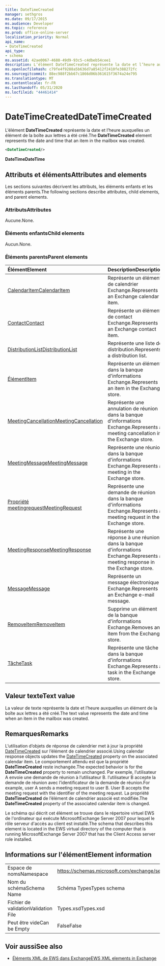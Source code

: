 ```yaml
---
title: DateTimeCreated
manager: sethgros
ms.date: 09/17/2015
ms.audience: Developer
ms.topic: reference
ms.prod: office-online-server
localization_priority: Normal
api_name:
- DateTimeCreated
api_type:
- schema
ms.assetid: 42ae0067-4688-49d9-93c5-c4dbeb54cee1
description: L’élément DateTimeCreated représente la date et l’heure auxquelles un élément de la boîte aux lettres a été créé.
ms.openlocfilehash: c79fe4f9288a5b636d7a85412f2410fe388272fc
ms.sourcegitcommit: 88ec988f2bb67c1866d06b361615f3674a24e795
ms.translationtype: MT
ms.contentlocale: fr-FR
ms.lasthandoff: 05/31/2020
ms.locfileid: "44461414"
---
```

# <a name="datetimecreated"></a><span data-ttu-id="47750-103">DateTimeCreated</span><span class="sxs-lookup"><span data-stu-id="47750-103">DateTimeCreated</span></span>

<span data-ttu-id="47750-104">L’élément **DateTimeCreated** représente la date et l’heure auxquelles un élément de la boîte aux lettres a été créé.</span><span class="sxs-lookup"><span data-stu-id="47750-104">The **DateTimeCreated** element represents the date and time that an item in the mailbox was created.</span></span> 
  
```xml
<DateTimeCreated/>
```

<span data-ttu-id="47750-105">**DateTime**</span><span class="sxs-lookup"><span data-stu-id="47750-105">**DateTime**</span></span>

## <a name="attributes-and-elements"></a><span data-ttu-id="47750-106">Attributs et éléments</span><span class="sxs-lookup"><span data-stu-id="47750-106">Attributes and elements</span></span>

<span data-ttu-id="47750-107">Les sections suivantes décrivent les attributs, les éléments enfants et les éléments parents.</span><span class="sxs-lookup"><span data-stu-id="47750-107">The following sections describe attributes, child elements, and parent elements.</span></span>
  
### <a name="attributes"></a><span data-ttu-id="47750-108">Attributs</span><span class="sxs-lookup"><span data-stu-id="47750-108">Attributes</span></span>

<span data-ttu-id="47750-109">Aucune.</span><span class="sxs-lookup"><span data-stu-id="47750-109">None.</span></span>
  
### <a name="child-elements"></a><span data-ttu-id="47750-110">Éléments enfants</span><span class="sxs-lookup"><span data-stu-id="47750-110">Child elements</span></span>

<span data-ttu-id="47750-111">Aucun.</span><span class="sxs-lookup"><span data-stu-id="47750-111">None.</span></span>
  
### <a name="parent-elements"></a><span data-ttu-id="47750-112">Éléments parents</span><span class="sxs-lookup"><span data-stu-id="47750-112">Parent elements</span></span>

|<span data-ttu-id="47750-113">**Élément**</span><span class="sxs-lookup"><span data-stu-id="47750-113">**Element**</span></span>|<span data-ttu-id="47750-114">**Description**</span><span class="sxs-lookup"><span data-stu-id="47750-114">**Description**</span></span>|
|:-----|:-----|
|[<span data-ttu-id="47750-115">CalendarItem</span><span class="sxs-lookup"><span data-stu-id="47750-115">CalendarItem</span></span>](calendaritem.md) <br/> |<span data-ttu-id="47750-116">Représente un élément de calendrier Exchange.</span><span class="sxs-lookup"><span data-stu-id="47750-116">Represents an Exchange calendar item.</span></span>  <br/> |
|[<span data-ttu-id="47750-117">Contact</span><span class="sxs-lookup"><span data-stu-id="47750-117">Contact</span></span>](contact.md) <br/> |<span data-ttu-id="47750-118">Représente un élément de contact Exchange.</span><span class="sxs-lookup"><span data-stu-id="47750-118">Represents an Exchange contact item.</span></span>  <br/> |
|[<span data-ttu-id="47750-119">DistributionList</span><span class="sxs-lookup"><span data-stu-id="47750-119">DistributionList</span></span>](distributionlist.md) <br/> |<span data-ttu-id="47750-120">Représente une liste de distribution.</span><span class="sxs-lookup"><span data-stu-id="47750-120">Represents a distribution list.</span></span>  <br/> |
|[<span data-ttu-id="47750-121">Élément</span><span class="sxs-lookup"><span data-stu-id="47750-121">Item</span></span>](item.md) <br/> |<span data-ttu-id="47750-122">Représente un élément dans la banque d'informations Exchange.</span><span class="sxs-lookup"><span data-stu-id="47750-122">Represents an item in the Exchange store.</span></span>  <br/> |
|[<span data-ttu-id="47750-123">MeetingCancellation</span><span class="sxs-lookup"><span data-stu-id="47750-123">MeetingCancellation</span></span>](meetingcancellation.md) <br/> |<span data-ttu-id="47750-124">Représente une annulation de réunion dans la banque d'informations Exchange.</span><span class="sxs-lookup"><span data-stu-id="47750-124">Represents a meeting cancellation in the Exchange store.</span></span>  <br/> |
|[<span data-ttu-id="47750-125">MeetingMessage</span><span class="sxs-lookup"><span data-stu-id="47750-125">MeetingMessage</span></span>](meetingmessage.md) <br/> |<span data-ttu-id="47750-126">Représente une réunion dans la banque d'informations Exchange.</span><span class="sxs-lookup"><span data-stu-id="47750-126">Represents a meeting in the Exchange store.</span></span>  <br/> |
|[<span data-ttu-id="47750-127">Propriété meetingrequest</span><span class="sxs-lookup"><span data-stu-id="47750-127">MeetingRequest</span></span>](meetingrequest.md) <br/> |<span data-ttu-id="47750-128">Représente une demande de réunion dans la banque d'informations Exchange.</span><span class="sxs-lookup"><span data-stu-id="47750-128">Represents a meeting request in the Exchange store.</span></span>  <br/> |
|[<span data-ttu-id="47750-129">MeetingResponse</span><span class="sxs-lookup"><span data-stu-id="47750-129">MeetingResponse</span></span>](meetingresponse.md) <br/> |<span data-ttu-id="47750-130">Représente une réponse à une réunion dans la banque d'informations Exchange.</span><span class="sxs-lookup"><span data-stu-id="47750-130">Represents a meeting response in the Exchange store.</span></span>  <br/> |
|[<span data-ttu-id="47750-131">Message</span><span class="sxs-lookup"><span data-stu-id="47750-131">Message</span></span>](message-ex15websvcsotherref.md) <br/> |<span data-ttu-id="47750-132">Représente un message électronique Exchange.</span><span class="sxs-lookup"><span data-stu-id="47750-132">Represents an Exchange e-mail message.</span></span>  <br/> |
|[<span data-ttu-id="47750-133">RemoveItem</span><span class="sxs-lookup"><span data-stu-id="47750-133">RemoveItem</span></span>](removeitem.md) <br/> |<span data-ttu-id="47750-134">Supprime un élément de la banque d'informations Exchange.</span><span class="sxs-lookup"><span data-stu-id="47750-134">Removes an item from the Exchange store.</span></span>  <br/> |
|[<span data-ttu-id="47750-135">Tâche</span><span class="sxs-lookup"><span data-stu-id="47750-135">Task</span></span>](task.md) <br/> |<span data-ttu-id="47750-136">Représente une tâche dans la banque d'informations Exchange.</span><span class="sxs-lookup"><span data-stu-id="47750-136">Represents a task in the Exchange store.</span></span>  <br/> |
   
## <a name="text-value"></a><span data-ttu-id="47750-137">Valeur texte</span><span class="sxs-lookup"><span data-stu-id="47750-137">Text value</span></span>

<span data-ttu-id="47750-138">La valeur de texte représente la date et l’heure auxquelles un élément de la boîte aux lettres a été créé.</span><span class="sxs-lookup"><span data-stu-id="47750-138">The text value represents the date and time when an item in the mailbox was created.</span></span>
  
## <a name="remarks"></a><span data-ttu-id="47750-139">Remarques</span><span class="sxs-lookup"><span data-stu-id="47750-139">Remarks</span></span>

<span data-ttu-id="47750-140">L’utilisation d’objets de réponse de calendrier met à jour la propriété [DateTimeCreated](datetimecreated.md) sur l’élément de calendrier associé.</span><span class="sxs-lookup"><span data-stu-id="47750-140">Using calendar response objects updates the [DateTimeCreated](datetimecreated.md) property on the associated calendar item.</span></span> <span data-ttu-id="47750-141">Le comportement attendu est que la propriété **DateTimeCreated** reste inchangée.</span><span class="sxs-lookup"><span data-stu-id="47750-141">The expected behavior is for the **DateTimeCreated** property to remain unchanged.</span></span> <span data-ttu-id="47750-142">Par exemple, l’utilisateur A envoie une demande de réunion à l’utilisateur B. l’utilisateur B accepte la demande de réunion avec l’identificateur de la demande de réunion.</span><span class="sxs-lookup"><span data-stu-id="47750-142">For example, user A sends a meeting request to user B. User B accepts the meeting request with the identifier of the meeting request.</span></span> <span data-ttu-id="47750-143">La propriété **DateTimeCreated** de l’élément de calendrier associé est modifiée.</span><span class="sxs-lookup"><span data-stu-id="47750-143">The **DateTimeCreated** property of the associated calendar item is changed.</span></span> 
  
<span data-ttu-id="47750-144">Le schéma qui décrit cet élément se trouve dans le répertoire virtuel EWS de l'ordinateur qui exécute MicrosoftExchange Server 2007 pour lequel le rôle serveur d'accès au client est installé.</span><span class="sxs-lookup"><span data-stu-id="47750-144">The schema that describes this element is located in the EWS virtual directory of the computer that is running MicrosoftExchange Server 2007 that has the Client Access server role installed.</span></span>
  
## <a name="element-information"></a><span data-ttu-id="47750-145">Informations sur l'élément</span><span class="sxs-lookup"><span data-stu-id="47750-145">Element information</span></span>

|||
|:-----|:-----|
|<span data-ttu-id="47750-146">Espace de noms</span><span class="sxs-lookup"><span data-stu-id="47750-146">Namespace</span></span>  <br/> |https://schemas.microsoft.com/exchange/services/2006/types  <br/> |
|<span data-ttu-id="47750-147">Nom du schéma</span><span class="sxs-lookup"><span data-stu-id="47750-147">Schema Name</span></span>  <br/> |<span data-ttu-id="47750-148">Schéma Types</span><span class="sxs-lookup"><span data-stu-id="47750-148">Types schema</span></span>  <br/> |
|<span data-ttu-id="47750-149">Fichier de validation</span><span class="sxs-lookup"><span data-stu-id="47750-149">Validation File</span></span>  <br/> |<span data-ttu-id="47750-150">Types.xsd</span><span class="sxs-lookup"><span data-stu-id="47750-150">Types.xsd</span></span>  <br/> |
|<span data-ttu-id="47750-151">Peut être vide</span><span class="sxs-lookup"><span data-stu-id="47750-151">Can be Empty</span></span>  <br/> |<span data-ttu-id="47750-152">False</span><span class="sxs-lookup"><span data-stu-id="47750-152">False</span></span>  <br/> |
   
## <a name="see-also"></a><span data-ttu-id="47750-153">Voir aussi</span><span class="sxs-lookup"><span data-stu-id="47750-153">See also</span></span>

- [<span data-ttu-id="47750-154">Éléments XML de EWS dans Exchange</span><span class="sxs-lookup"><span data-stu-id="47750-154">EWS XML elements in Exchange</span></span>](ews-xml-elements-in-exchange.md)

